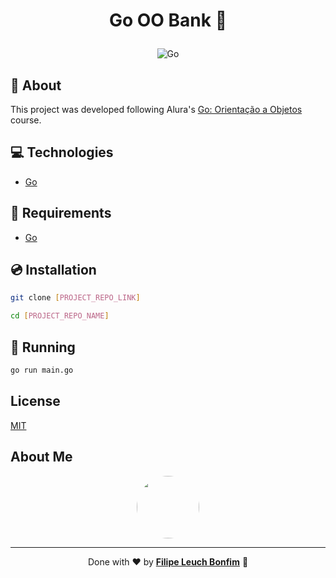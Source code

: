 # <p align="center">Go OO Bank 🏦</p>

<p align="center">
    <img src="https://img.shields.io/badge/Code-Go-informational?style=flat-square&logo=go&color=00ADD8" alt="Go" />
</p>

## 💬 About

This project was developed following Alura's [Go: Orientação a Objetos](https://cursos.alura.com.br/course/go-lang-oo) course.

## :computer: Technologies

-   [Go](https://golang.org/)

## :scroll: Requirements

-   [Go](https://golang.org/)

## :cd: Installation

```sh
git clone [PROJECT_REPO_LINK]
```

```sh
cd [PROJECT_REPO_NAME]
```

## :runner: Running

```sh
go run main.go
```

## License

[MIT](https://choosealicense.com/licenses/mit/)

## About Me

<p align="center">
    <a style="font-weight: bold" href="https://www.linkedin.com/in/filipe1309/">
    <img style="border-radius:50%" width="100px; "src="https://avatars.githubusercontent.com/u/2081014?s=60&v=4"/>
    </a>
</p>

---

<p align="center">
    Done with ♥ by <a style="font-weight: bold" href="https://www.linkedin.com/in/filipe1309/">Filipe Leuch Bonfim</a> 🖖
</p>
